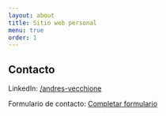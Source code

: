 ```yaml
---
layout: about
title: Sitio web personal
menu: true
order: 1
---
```


## Contacto
LinkedIn: [/andres-vecchione](https://www.linkedin.com/in/andres-vecchione)

Formulario de contacto: [Completar formulario](https://docs.google.com/forms/d/e/1FAIpQLSf-Z9JHnpGRhEgQdxiQ8ZFjML2dmgB7u1_OjUcwAZrRPxR1Vw/viewform?usp=sf_link)